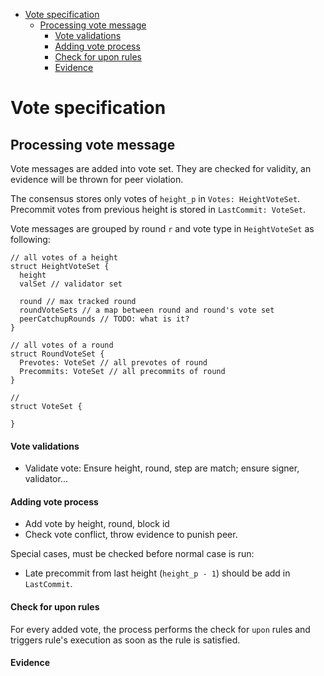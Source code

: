 - [Vote specification](#vote-specification)
  - [Processing vote message](#processing-vote-message)
      - [Vote validations](#vote-validations)
      - [Adding vote process](#adding-vote-process)
      - [Check for upon rules](#check-for-upon-rules)
      - [Evidence](#evidence)

# Vote specification
## Processing vote message
Vote messages are added into vote set. They are checked for validity, an evidence will be thrown for peer violation. 

The consensus stores only votes of `height_p` in `Votes: HeightVoteSet`. Precommit votes from previous height is stored in `LastCommit: VoteSet`. 

Vote messages are grouped by round `r` and vote type in `HeightVoteSet` as following:
```
// all votes of a height
struct HeightVoteSet {
  height
  valSet // validator set

  round // max tracked round
  roundVoteSets // a map between round and round's vote set
  peerCatchupRounds // TODO: what is it?
}
 
// all votes of a round
struct RoundVoteSet {
  Prevotes: VoteSet // all prevotes of round
  Precommits: VoteSet // all precommits of round
}

// 
struct VoteSet {

}
```
#### Vote validations
- Validate vote: Ensure height, round, step are match; ensure signer, validator...

#### Adding vote process
- Add vote by height, round, block id
- Check vote conflict, throw evidence to punish peer.

Special cases, must be checked before normal case is run:
- Late precommit from last height (`height_p - 1`) should be add in `LastCommit`.
#### Check for upon rules
For every added vote, the process performs the check for `upon` rules and triggers rule's execution as soon as the rule is satisfied.

#### Evidence

